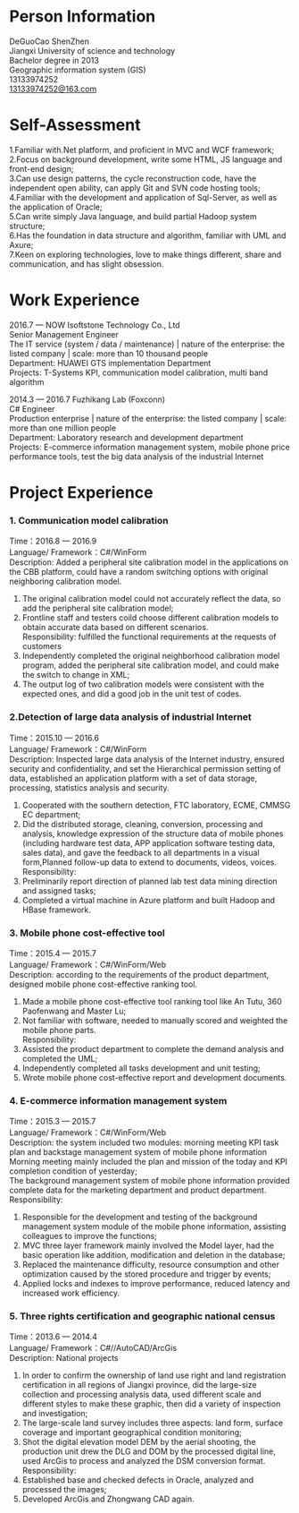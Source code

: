 # Person Information #

DeGuoCao   ShenZhen   
Jiangxi University of science and technology      
Bachelor degree in 2013       
Geographic information system (GIS)      
13133974252    
13133974252@163.com   

# Self-Assessment #

1.Familiar with.Net platform, and proficient in MVC and WCF framework;      
2.Focus on background development, write some HTML, JS language and front-end design;     
3.Can use design patterns, the cycle reconstruction code, have the independent open ability, can apply Git and SVN code hosting tools;      
4.Familiar with the development and application of Sql-Server, as well as the application of Oracle;      
5.Can write simply Java language, and build partial Hadoop system structure;      
6.Has the foundation in data structure and algorithm, familiar with UML and Axure;      
7.Keen on exploring technologies, love to make things different, share and communication, and has slight obsession.     


# Work Experience #

2016.7 — NOW   Isoftstone Technology Co., Ltd   
Senior Management Engineer    
The IT service (system / data / maintenance) | nature of the enterprise: the listed company | scale: more than 10 thousand people   
Department: HUAWEI GTS implementation Department    
Projects: T-Systems KPI, communication model calibration, multi band algorithm    

2014.3 — 2016.7   Fuzhikang Lab (Foxconn)      
C# Engineer       
Production enterprise | nature of the enterprise: the listed company | scale: more than one million people      
Department: Laboratory research and development department    
Projects: E-commerce information management system, mobile phone price performance tools, test the big data analysis of the industrial Internet   

# Project Experience #

### 1. Communication model calibration    
Time：2016.8 — 2016.9    
Language/ Framework：C#/WinForm    
Description: Added a peripheral site calibration model in the applications on the CBB platform, could have a random switching options with original neighboring calibration model.      
1) The original calibration model could not accurately reflect the data, so add the peripheral site calibration model;    
2) Frontline staff and testers coild choose different calibration models to obtain accurate data based on different scenarios.      
Responsibility: fulfilled the functional requirements at the requests of customers       
1) Independently completed the original neighborhood calibration model program, added the peripheral site calibration model, and could make the switch to change in XML;    
2) The output log of two calibration models were consistent with the expected ones, and did a good job in the unit test of codes.   

### 2.Detection of large data analysis of industrial Internet   
Time：2015.10 — 2016.6   
Language/ Framework：C#/WinForm    
Description: Inspected large data analysis of the Internet industry, ensured security and confidentiality, and set the Hierarchical permission setting of data, established an application platform with a set of data storage, processing, statistics analysis and security.     
1) Cooperated with the southern detection, FTC laboratory, ECME, CMMSG EC department;   
2) Did the distributed storage, cleaning, conversion, processing and analysis, knowledge expression of the structure data of mobile phones (including hardware test data, APP application software testing data, sales data), and gave the feedback to all departments in a visual form,Planned follow-up data to extend to documents, videos, voices.      
Responsibility:   
1) Preliminarily report direction of planned lab test data mining direction and assigned tasks;   
2) Completed a virtual machine in Azure platform and built Hadoop and HBase framework.    

### 3. Mobile phone cost-effective tool   
Time：2015.4 — 2015.7    
Language/ Framework：C#/WinForm/Web   
Description: according to the requirements of the product department, designed mobile phone cost-effective ranking tool.      
1) Made a mobile phone cost-effective tool ranking tool like An Tutu, 360 Paofenwang and Master Lu;   
2) Not familiar with software, needed to manually scored and weighted the mobile phone parts.             
Responsibility:     
1) Assisted the product department to complete the demand analysis and completed the UML;     
2) Independently completed all tasks development and unit testing;      
3) Wrote mobile phone cost-effective report and development documents.    

### 4. E-commerce information management system     
Time：2015.3 — 2015.7      
Language/ Framework：C#/WinForm/Web       
Description: the system included two modules: morning meeting KPI task plan and backstage management system of mobile phone information   
Morning meeting mainly included the plan and mission of the today and KPI completion condition of yesterday;    
The background management system of mobile phone information provided complete data for the marketing department and product department.                
Responsibility:   
1) Responsible for the development and testing of the background management system module of the mobile phone information, assisting colleagues to improve the functions;   
2) MVC three layer framework mainly involved the Model layer, had the basic operation like addition, modification and deletion in the database;     
3) Replaced the maintenance difficulty, resource consumption and other optimization caused by the stored procedure and trigger by events;     
4) Applied locks and indexes to improve performance, reduced latency and increased work efficiency.     

### 5. Three rights certification and geographic national census      
Time：2013.6 — 2014.4      
Language/ Framework：C#//AutoCAD/ArcGis       
Description: National projects       
1) In order to confirm the ownership of land use right and land registration certification in all regions of Jiangxi province, did the large-size collection and processing analysis data, used different scale and different styles to make these graphic, then did a variety of inspection and investigation;     
2) The large-scale land survey includes three aspects: land form, surface coverage and important geographical condition monitoring;     
3) Shot the digital elevation model DEM by the aerial shooting, the production unit drew the DLG and DOM by the processed digital line, used ArcGis to process and analyzed the DSM conversion format.      
Responsibility:     
1) Established base and checked defects in Oracle, analyzed and processed the images;     
2) Developed ArcGis and Zhongwang CAD again.      

